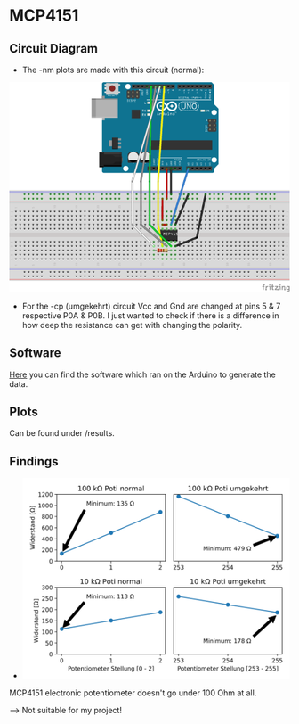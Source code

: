 # MCP4151

## Circuit Diagram

- The -nm plots are made with this circuit (normal):


![CD](MCP4151-U-Messung_Steckplatine_nm.png)

- For the -cp (umgekehrt) circuit Vcc and Gnd are changed at pins 5 & 7 respective P0A & P0B. I just wanted to check if there is a difference in how deep the resistance can get with changing the polarity.

## Software

[Here](https://github.com/PaulusElektrus/Arduino_and_MCP4151) you can find the software which ran on the Arduino to generate the data.

## Plots

Can be found under /results.

## Findings

- ![Vergleich](Vergleich.svg)

MCP4151 electronic potentiometer doesn't go under 100 Ohm at all.

--> Not suitable for my project!